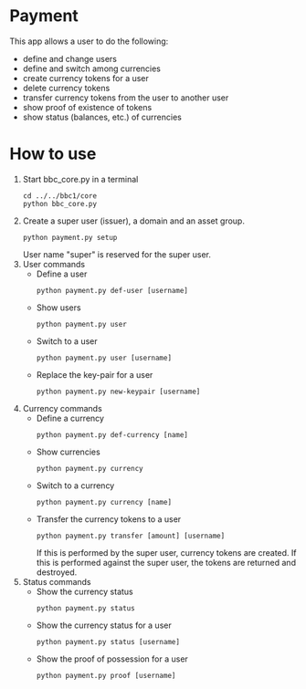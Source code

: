 Payment
==========
This app allows a user to do the following:
* define and change users
* define and switch among currencies
* create currency tokens for a user
* delete currency tokens
* transfer currency tokens from the user to another user
* show proof of existence of tokens
* show status (balances, etc.) of currencies

# How to use
1. Start bbc_core.py in a terminal
    ```
    cd ../../bbc1/core
    python bbc_core.py
    ```
2. Create a super user (issuer), a domain and an asset group.
    ```
    python payment.py setup
    ```
   User name "super" is reserved for the super user.
3. User commands
    * Define a user
        ```
        python payment.py def-user [username]
        ```
    * Show users
        ```
        python payment.py user
        ```
    * Switch to a user
        ```
        python payment.py user [username]
        ```
    * Replace the key-pair for a user
      ```
      python payment.py new-keypair [username]
      ```
4. Currency commands
    * Define a currency
        ```
        python payment.py def-currency [name]
        ```
    * Show currencies
        ```
        python payment.py currency
        ```
    * Switch to a currency
        ```
        python payment.py currency [name]
        ```
    * Transfer the currency tokens to a user
        ```
        python payment.py transfer [amount] [username]
        ```
      If this is performed by the super user, currency tokens are created.
      If this is performed against the super user, the tokens are returned
      and destroyed.
5. Status commands
    * Show the currency status
        ```
        python payment.py status
        ```
    * Show the currency status for a user
        ```
        python payment.py status [username]
        ```
    * Show the proof of possession for a user
        ```
        python payment.py proof [username]
        ```

